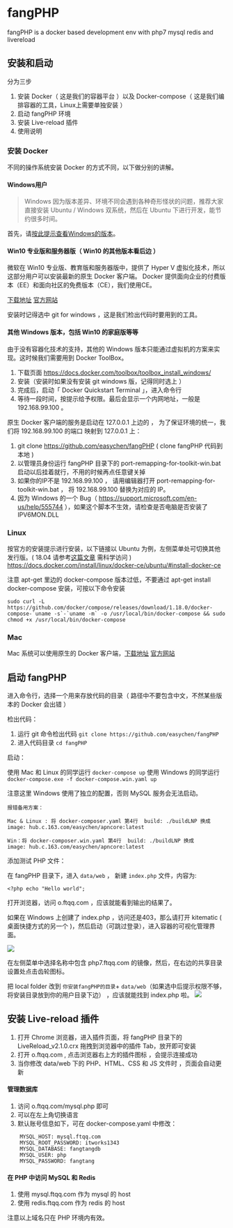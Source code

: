 # fangPHP
fangPHP is a docker based development env with php7 mysql redis and livereload

## 安装和启动

分为三步

1. 安装 Docker（ 这是我们的容器平台 ）以及 Docker-compose（ 这是我们编排容器的工具，Linux上需要单独安装 ）
1. 启动 fangPHP 环境
1. 安装 Live-reload 插件
1. 使用说明

### 安装 Docker

不同的操作系统安装 Docker 的方式不同，以下做分别的讲解。

#### Windows用户

> Windows 因为版本差异、环境不同会遇到各种奇形怪状的问题，推荐大家直接安装 Ubuntu / Windows 双系统，然后在 Ubuntu 下进行开发，能节约很多时间。

首先，请[按此提示查看Windows的版本](https://jingyan.baidu.com/article/642c9d34032de3644a46f7bd.html)。

#### Win10 专业版和服务器版（ Win10 的其他版本看后边 ）

微软在 Win10 专业版、教育版和服务器版中，提供了 Hyper V 虚拟化技术，所以这部分用户可以安装最新的原生 Docker 客户端。
Docker 提供面向企业的付费版本（EE）和面向社区的免费版本（CE），我们使用CE。

[下载地址](https://download.docker.com/win/stable/Docker%20for%20Windows%20Installer.exe) [官方网站](https://www.docker.com/community-edition#/download)

安装时记得选中 git for windows ，这是我们检出代码时要用到的工具。

#### 其他 Windows 版本，包括 Win10 的家庭版等等

由于没有容器化技术的支持，其他的 Windows 版本只能通过虚拟机的方案来实现。这时候我们需要用到 Docker ToolBox。

1. 下载页面 https://docs.docker.com/toolbox/toolbox_install_windows/
1. 安装（安装时如果没有安装 git windows 版，记得同时选上 ）
1. 完成后，启动「 Docker Quickstart Terminal 」，进入命令行
1. 等待一段时间，按提示给予权限。最后会显示一个内网地址，一般是 192.168.99.100 。

原生 Docker 客户端的服务是启动在 127.0.0.1 上边的 ， 为了保证环境的统一，我们将 192.168.99.100 的端口 映射到 127.0.0.1 上：

1. git clone https://github.com/easychen/fangPHP ( clone fangPHP 代码到本地 )
1. 以管理员身份运行 fangPHP 目录下的 port-remapping-for-toolkit-win.bat 启动以后挂着就行，不用的时候再点任意键关掉
1. 如果你的IP不是 192.168.99.100 ， 请用编辑器打开 port-remapping-for-toolkit-win.bat ， 将 192.168.99.100 替换为对应的 IP。
1. 因为 Windows 的一个 Bug（ https://support.microsoft.com/en-us/help/555744 ），如果这个脚本不生效，请检查是否电脑是否安装了 IPV6MON.DLL 

### Linux 

按官方的安装提示进行安装，以下链接以 Ubuntu 为例，左侧菜单处可切换其他发行版。( 18.04 请参考[这篇文章](https://medium.com/devgorilla/how-to-install-docker-on-ubuntu-18-04-495216a16092) 需科学访问 )
https://docs.docker.com/install/linux/docker-ce/ubuntu/#install-docker-ce

注意 apt-get 里边的 docker-compose 版本过低，不要通过 apt-get install docker-compose 安装，可按以下命令安装

```
sudo curl -L https://github.com/docker/compose/releases/download/1.18.0/docker-compose-`uname -s`-`uname -m` -o /usr/local/bin/docker-compose && sudo chmod +x /usr/local/bin/docker-compose
```

### Mac 

Mac 系统可以使用原生的 Docker 客户端，[下载地址](https://download.docker.com/mac/stable/Docker.dmg) [官方网站](https://www.docker.com/community-edition#/download)


## 启动 fangPHP

进入命令行，选择一个用来存放代码的目录（ 路径中不要包含中文，不然某些版本的 Docker 会出错 ）

检出代码：

1. 运行 git 命令检出代码 `git clone https://github.com/easychen/fangPHP`
1. 进入代码目录 `cd fangPHP`   

启动：

使用 Mac 和 Linux 的同学运行 `docker-compose up`
使用 Windows 的同学运行 `docker-compose.exe -f docker-compose.win.yaml up`

注意这里 Windows 使用了独立的配置，否则 MySQL 服务会无法启动。

```
报错备用方案：

Mac & Linux : 将 docker-composer.yaml 第4行  build: ./buildLNP 换成     image: hub.c.163.com/easychen/apncore:latest 

Win：将 docker-composer.win.yaml 第4行  build: ./buildLNP 换成     image: hub.c.163.com/easychen/apncore:latest 
```

添加测试 PHP 文件：

在 fangPHP 目录下，进入 `data/web` ， 新建 `index.php` 文件，内容为:

`<?php
echo "Hello world";
`

打开浏览器，访问 o.ftqq.com ，应该就能看到输出的结果了。

如果在 Windows 上创建了 index.php ，访问还是403，那么请打开 kitematic ( 桌面快捷方式的另一个 )，然后启动（可跳过登录），进入容器的可视化管理界面。

![](https://ws1.sinaimg.cn/large/40dfde6fly1frea4rta0tj21900scn47.jpg)


在左侧菜单中选择名称中包含 php7.ftqq.com 的镜像，然后，在右边的共享目录设置处点击齿轮图标。

把 local folder 改到 `你安装fangPHP的目录`+ `data/web`（如果选中后提示权限不够，将安装目录放到你的用户目录下边） ，应该就能找到 index.php 啦。
![](https://ws1.sinaimg.cn/large/40dfde6fly1frea9ulglwj21900scwge.jpg)


## 安装 Live-reload 插件

1. 打开 Chrome 浏览器，进入插件页面，将 fangPHP 目录下的 LiveReload_v2.1.0.crx 拖拽到浏览器中的插件 Tab，放开即可安装
1. 打开 o.ftqq.com , 点击浏览器右上方的插件图标 ，会提示连接成功
1. 当你修改 data/web 下的 PHP、HTML、CSS 和 JS 文件时 ，页面会自动更新


#### 管理数据库

1. 访问 o.ftqq.com/mysql.php 即可
1. 可以在左上角切换语言
1. 默认账号信息如下，可在 docker-compose.yaml 中修改：
```
    MYSQL_HOST: mysql.ftqq.com
    MYSQL_ROOT_PASSWORD: itworks1343
    MYSQL_DATABASE: fangtangdb
    MYSQL_USER: php
    MYSQL_PASSWORD: fangtang
```

#### 在 PHP 中访问 MySQL 和 Redis 

1. 使用 mysql.ftqq.com 作为 mysql 的 host
1. 使用 redis.ftqq.com 作为 redis 的 host

注意以上域名只在 PHP 环境内有效。


